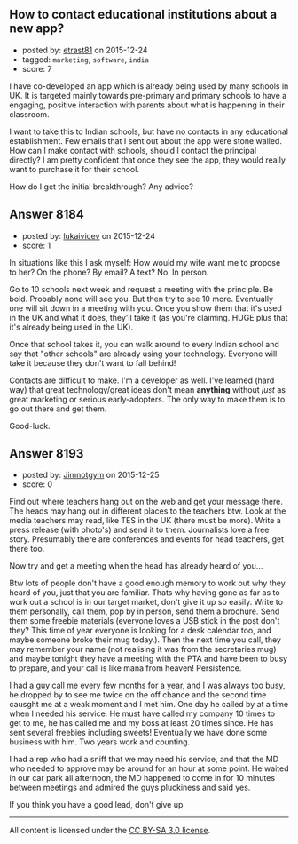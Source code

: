 ## How to contact educational institutions about a new app?

- posted by: [etrast81](https://stackexchange.com/users/7521960/etrast81) on 2015-12-24
- tagged: `marketing`, `software`, `india`
- score: 7

<p>I have co-developed an app which is already being used by many schools in UK. It is targeted mainly towards pre-primary and primary schools to have a engaging, positive interaction with parents about what is happening in their classroom. </p>

<p>I want to take this to Indian schools, but have no contacts in any educational establishment. Few emails that I sent out about the app were stone walled. How can I make contact with schools, should I contact the principal directly? I am pretty confident that once they see the app, they would really want to purchase it for their school. </p>

<p>How do I get the initial breakthrough? Any advice? </p>



## Answer 8184

- posted by: [lukaivicev](https://stackexchange.com/users/5245413/lukaivicev) on 2015-12-24
- score: 1

<p>In situations like this I ask myself: How would my wife want me to propose to her? On the phone? By email? A text? No. In person. </p>

<p>Go to 10 schools next week and request a meeting with the principle. Be bold. Probably none will see you. But then try to see 10 more. Eventually one will sit down in a meeting with you. Once you show them that it's used in the UK and what it does, they'll take it (as you're claiming. HUGE plus that it's already being used in the UK). </p>

<p>Once that school takes it, you can walk around to every Indian school and say that "other schools" are already using your technology. Everyone will take it because they don't want to fall behind! </p>

<p>Contacts are difficult to make. I'm a developer as well. I've learned (hard way) that great technology/great ideas don't mean <strong>anything</strong> without <em>just</em> as great marketing or serious early-adopters. The only way to make them is to go out there and get them. </p>

<p>Good-luck.</p>



## Answer 8193

- posted by: [Jimnotgym](https://stackexchange.com/users/7461839/jimnotgym) on 2015-12-25
- score: 0

<p>Find out where teachers hang out on the web and get your message there. The heads may hang out in different places to the teachers btw. Look at the media teachers may read, like TES in the UK (there must be more). Write a press release (with photo's) and send it to them. Journalists love a free story. Presumably there are conferences and events for head teachers, get there too.</p>

<p>Now try and get a meeting when the head has already heard of you...</p>

<p>Btw lots of people don't have a good enough memory to work out why they heard of you, just that you are familiar. Thats why having gone as far as to work out a school is in our target market, don't give it up so easily. Write to them personally, call them, pop by in person, send them a brochure. Send them some freebie materials (everyone loves a USB stick in the post don't they? This time of year everyone is looking for a desk calendar too, and maybe someone broke their mug today.). Then the next time you call, they may remember your name (not realising it was from the secretaries mug) and maybe tonight they have a meeting with the PTA and have been to busy to prepare, and your call is like mana from heaven! Persistence.</p>

<p>I had a guy call me every few months for a year, and I was always too busy, he dropped by to see me twice on the off chance and the second time causght me at a weak moment and I met him. One day he called by at a time when I needed his service. He must have called my company 10 times to get to me, he has called me and my boss at least 20 times since. He has sent several freebies including sweets! Eventually we have done some business with him. Two years work and counting.</p>

<p>I had a rep who had a sniff that we may need his service, and that the MD who needed to approve may be around for an hour at some point. He waited in our car park all afternoon, the MD happened to come in for 10 minutes between meetings and admired the guys pluckiness and said yes.</p>

<p>If you think you have a good lead, don't give up</p>




---

All content is licensed under the [CC BY-SA 3.0 license](https://creativecommons.org/licenses/by-sa/3.0/).
